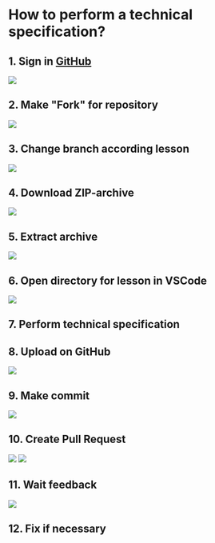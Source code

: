 # How to perform a technical specification?

## 1. Sign in [GitHub](https://github.com/)
![](https://github.com/rakavets/wiki/blob/master/images/sign-in.png)
## 2. Make "Fork" for repository
![](https://github.com/rakavets/wiki/blob/master/images/make-fork-for-repository.png)
## 3. Change branch according lesson
![](https://github.com/rakavets/wiki/blob/master/images/change-branch.png)
## 4. Download ZIP-archive
![](https://github.com/rakavets/wiki/blob/master/images/download-zip.png)
## 5. Extract archive
![](https://github.com/rakavets/wiki/blob/master/images/extract-archive.png)
## 6. Open directory for lesson in VSCode
![](https://github.com/rakavets/wiki/blob/master/images/open-with-vscode.png)
## 7. Perform technical specification
## 8. Upload on GitHub
![](https://github.com/rakavets/wiki/blob/master/images/upload-to-github.png)
## 9. Make commit
![](https://github.com/rakavets/wiki/blob/master/images/make-commit.png)
## 10. Create Pull Request
![](https://github.com/rakavets/wiki/blob/master/images/create-pull-request.png)
![](https://github.com/rakavets/wiki/blob/master/images/create-pull-request2.png)
## 11. Wait feedback
![](https://github.com/rakavets/wiki/blob/master/images/feedback.png)
## 12. Fix if necessary
